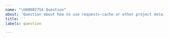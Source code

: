 ```yaml
---
name: "\U00002754 Question"
about: 'Question about how to use requests-cache or other project details'
title: ''
labels: question

---
```


